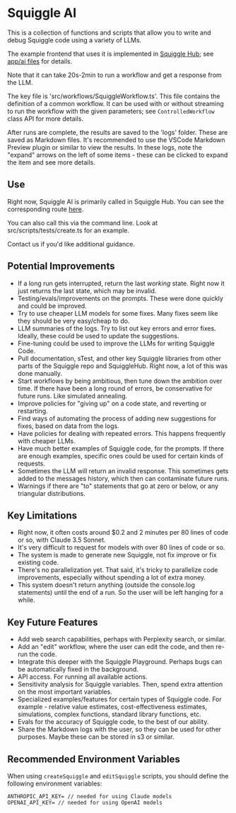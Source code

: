 # Squiggle AI

This is a collection of functions and scripts that allow you to write and debug Squiggle code using a variety of LLMs.

The example frontend that uses it is implemented in [Squiggle Hub](https://squigglehub.org/ai); see [app/ai files](https://github.com/quantified-uncertainty/squiggle/tree/main/packages/hub/src/app/ai) for details.

Note that it can take 20s-2min to run a workflow and get a response from the LLM.

The key file is 'src/workflows/SquiggleWorkflow.ts'. This file contains the definition of a common workflow. It can be used with or without streaming to run the workflow with the given parameters; see `ControlledWorkflow` class API for more details.

After runs are complete, the results are saved to the 'logs' folder. These are saved as Markdown files. It's recommended to use the VSCode Markdown Preview plugin or similar to view the results. In these logs, note the "expand" arrows on the left of some items - these can be clicked to expand the item and see more details.

## Use
Right now, Squiggle AI is primarily called in Squiggle Hub. You can see the corresponding route [here](https://github.com/quantified-uncertainty/squiggle/blob/main/packages/hub/src/app/ai/api/create/route.ts). 

You can also call this via the command line. Look at src/scripts/tests/create.ts for an example.

Contact us if you'd like additional guidance.

## Potential Improvements

- If a long run gets interrupted, return the last _working_ state. Right now it just returns the last state, which may be invalid.
- Testing/evals/improvements on the prompts. These were done quickly and could be improved.
- Try to use cheaper LLM models for some fixes. Many fixes seem like they should be very easy/cheap to do.
- LLM summaries of the logs. Try to list out key errors and error fixes. Ideally, these could be used to update the suggestions.
- Fine-tuning could be used to improve the LLMs for writing Squiggle Code.
- Pull documentation, sTest, and other key Squiggle libraries from other parts of the Squiggle repo and SquiggleHub. Right now, a lot of this was done manually.
- Start workflows by being ambitious, then tune down the ambition over time. If there have been a long round of errors, be conservative for future runs. Like simulated annealing.
- Improve policies for "giving up" on a code state, and reverting or restarting.
- Find ways of automating the process of adding new suggestions for fixes, based on data from the logs.
- Have policies for dealing with repeated errors. This happens frequently with cheaper LLMs.
- Have much better examples of Squiggle code, for the prompts. If there are enough examples, specific ones could be used for certain kinds of requests.
- Sometimes the LLM will return an invalid response. This sometimes gets added to the messages history, which then can contaminate future runs.
- Warnings if there are "to" statements that go at zero or below, or any triangular distributions.

## Key Limitations

- Right now, it often costs around $0.2 and 2 minutes per 80 lines of code or so, with Claude 3.5 Sonnet.
- It's very difficult to request for models with over 80 lines of code or so.
- The system is made to generate new Squiggle, not fix improve or fix existing code.
- There's no parallelization yet. That said, it's tricky to parallelize code improvements, especially without spending a lot of extra money.
- This system doesn't return anything (outside the console.log statements) until the end of a run. So the user will be left hanging for a while.

## Key Future Features

- Add web search capabilities, perhaps with Perplexity search, or similar.
- Add an "edit" workflow, where the user can edit the code, and then re-run the code.
- Integrate this deeper with the Squiggle Playground. Perhaps bugs can be automatically fixed in the background.
- API access. For running all available actions.
- Sensitivity analysis for Squiggle variables. Then, spend extra attention on the most important variables.
- Specialized examples/features for certain types of Squiggle code. For example - relative value estimates, cost-effectiveness estimates, simulations, complex functions, standard library functions, etc.
- Evals for the accuracy of Squiggle code, to the best of our ability.
- Share the Markdown logs with the user, so they can be used for other purposes. Maybe these can be stored in s3 or similar.

## Recommended Environment Variables

When using `createSquiggle` and `editSquiggle` scripts, you should define the following environment variables:

```
ANTHROPIC_API_KEY= // needed for using Claude models
OPENAI_API_KEY= // needed for using OpenAI models
```
